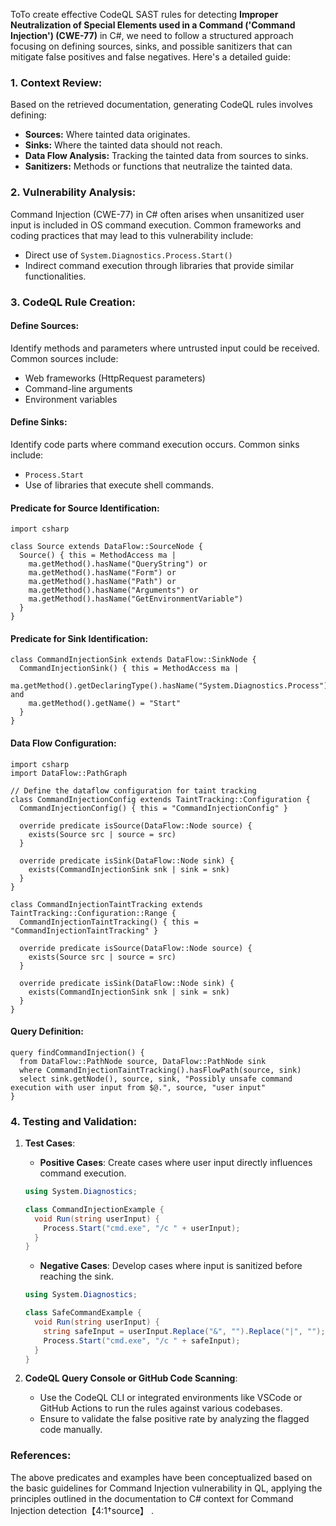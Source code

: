 ToTo create effective CodeQL SAST rules for detecting **Improper Neutralization of Special Elements used in a Command ('Command Injection') (CWE-77)** in C#, we need to follow a structured approach focusing on defining sources, sinks, and possible sanitizers that can mitigate false positives and false negatives. Here's a detailed guide:

### 1. Context Review:
Based on the retrieved documentation, generating CodeQL rules involves defining:
- **Sources:** Where tainted data originates.
- **Sinks:** Where the tainted data should not reach.
- **Data Flow Analysis:** Tracking the tainted data from sources to sinks.
- **Sanitizers:** Methods or functions that neutralize the tainted data.

### 2. Vulnerability Analysis:
Command Injection (CWE-77) in C# often arises when unsanitized user input is included in OS command execution. Common frameworks and coding practices that may lead to this vulnerability include:
- Direct use of `System.Diagnostics.Process.Start()`
- Indirect command execution through libraries that provide similar functionalities.

### 3. CodeQL Rule Creation:

#### Define Sources:
Identify methods and parameters where untrusted input could be received. Common sources include:
- Web frameworks (HttpRequest parameters)
- Command-line arguments
- Environment variables

#### Define Sinks:
Identify code parts where command execution occurs. Common sinks include:
- `Process.Start`
- Use of libraries that execute shell commands.

#### Predicate for Source Identification:
```ql
import csharp

class Source extends DataFlow::SourceNode {
  Source() { this = MethodAccess ma |
    ma.getMethod().hasName("QueryString") or
    ma.getMethod().hasName("Form") or
    ma.getMethod().hasName("Path") or
    ma.getMethod().hasName("Arguments") or
    ma.getMethod().hasName("GetEnvironmentVariable")
  }
}
```

#### Predicate for Sink Identification:
```ql
class CommandInjectionSink extends DataFlow::SinkNode {
  CommandInjectionSink() { this = MethodAccess ma |
    ma.getMethod().getDeclaringType().hasName("System.Diagnostics.Process") and
    ma.getMethod().getName() = "Start"
  }
}
```

#### Data Flow Configuration:
```ql
import csharp
import DataFlow::PathGraph

// Define the dataflow configuration for taint tracking
class CommandInjectionConfig extends TaintTracking::Configuration {
  CommandInjectionConfig() { this = "CommandInjectionConfig" }

  override predicate isSource(DataFlow::Node source) {
    exists(Source src | source = src)
  }

  override predicate isSink(DataFlow::Node sink) {
    exists(CommandInjectionSink snk | sink = snk)
  }
}

class CommandInjectionTaintTracking extends TaintTracking::Configuration::Range {
  CommandInjectionTaintTracking() { this = "CommandInjectionTaintTracking" }

  override predicate isSource(DataFlow::Node source) {
    exists(Source src | source = src)
  }

  override predicate isSink(DataFlow::Node sink) {
    exists(CommandInjectionSink snk | sink = snk)
  }
}
```

#### Query Definition:
```ql
query findCommandInjection() {
  from DataFlow::PathNode source, DataFlow::PathNode sink
  where CommandInjectionTaintTracking().hasFlowPath(source, sink)
  select sink.getNode(), source, sink, "Possibly unsafe command execution with user input from $@.", source, "user input"
}
```

### 4. Testing and Validation:

1. **Test Cases**:
   - **Positive Cases**: Create cases where user input directly influences command execution.
   ```csharp
   using System.Diagnostics;

   class CommandInjectionExample {
     void Run(string userInput) {
       Process.Start("cmd.exe", "/c " + userInput);
     }
   }
   ```
   - **Negative Cases**: Develop cases where input is sanitized before reaching the sink.
   ```csharp
   using System.Diagnostics;

   class SafeCommandExample {
     void Run(string userInput) {
       string safeInput = userInput.Replace("&", "").Replace("|", "");
       Process.Start("cmd.exe", "/c " + safeInput);
     }
   }
   ```

2. **CodeQL Query Console or GitHub Code Scanning**:
   - Use the CodeQL CLI or integrated environments like VSCode or GitHub Actions to run the rules against various codebases.
   - Ensure to validate the false positive rate by analyzing the flagged code manually.

### References:
The above predicates and examples have been conceptualized based on the basic guidelines for Command Injection vulnerability in QL, applying the principles outlined in the documentation to C# context for Command Injection detection【4:1†source】  .